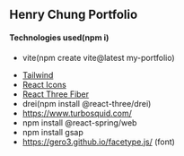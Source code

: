 ## Henry Chung Portfolio

#### Technologies used(npm i)

- vite(npm create vite@latest my-portfolio)
<!-- - react-router-dom -->
- [Tailwind](https://tailwindcss.com/docs/guides/create-react-app)
- [React Icons](https://react-icons.github.io/react-icons/)
- [React Three Fiber](https://r3f.docs.pmnd.rs/getting-started/introduction)
- drei(npm install @react-three/drei)
- https://www.turbosquid.com/
- npm install @react-spring/web
- npm install gsap
- https://gero3.github.io/facetype.js/ (font)